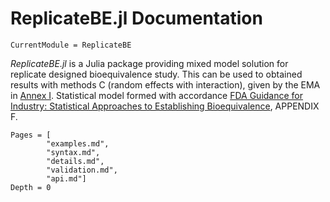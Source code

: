 # ReplicateBE.jl Documentation

```@meta
CurrentModule = ReplicateBE
```

*ReplicateBE.jl* is a Julia package providing mixed model solution for replicate designed bioequivalence study. This can be used to obtained results with methods C (random effects with interaction), given by the EMA in [Annex I](https://www.ema.europa.eu/en/documents/other/31-annex-i-statistical-analysis-methods-compatible-ema-bioequivalence-guideline_en.pdf "EMA/582648/2016, 21 September 2016"). Statistical model formed with accordance [FDA Guidance for Industry: Statistical Approaches to Establishing Bioequivalence](https://www.fda.gov/media/70958/download), APPENDIX F.

```@contents
Pages = [
        "examples.md",
        "syntax.md",
        "details.md",
        "validation.md",
        "api.md"]
Depth = 0
```
